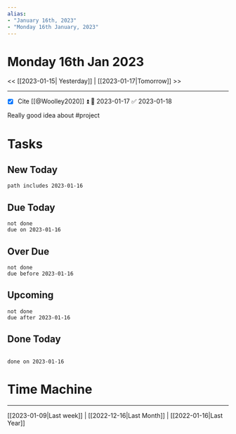 ```yaml
---
alias: 
- "January 16th, 2023"
- "Monday 16th January, 2023"
---
```

# Monday 16th Jan 2023
<< [[2023-01-15| Yesterday]] | [[2023-01-17|Tomorrow]] >>

---

- [x] Cite [[@Woolley2020]] ⏫ 📅 2023-01-17 ✅ 2023-01-18

Really good idea about #project

# Tasks

## New Today

```tasks
path includes 2023-01-16
```

## Due Today

```tasks
not done
due on 2023-01-16
```

## Over Due

```tasks
not done
due before 2023-01-16
```

## Upcoming

```tasks
not done
due after 2023-01-16
```

## Done Today

```tasks

done on 2023-01-16

```

# Time Machine

---
[[2023-01-09|Last week]] |  [[2022-12-16|Last Month]] | [[2022-01-16|Last Year]]
